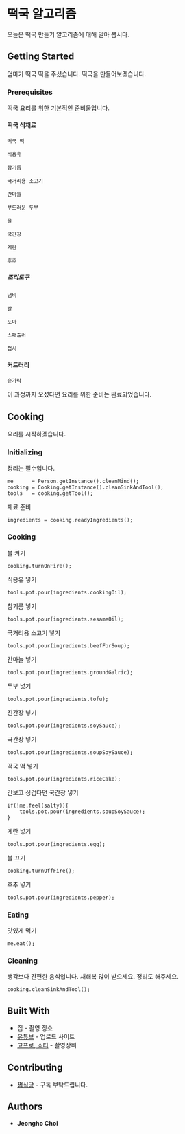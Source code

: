 # 떡국 알고리즘

오늘은 떡국 만들기 알고리즘에 대해 알아 봅시다.

## Getting Started

엄마가 떡국 떡을 주셨습니다. 떡국을 만들어보겠습니다.
 
### Prerequisites

떡국 요리를 위한 기본적인 준비물입니다.

#### 떡국 식재료

```
떡국 떡
```
```
식용유
```
```
참기름
```
```
국거리용 소고기
```
```
간마늘
```
```
부드러운 두부
```
```
물
```
```
국간장
```
```
계란
```
```
후추
```

##### 조리도구

```
냄비
```
```
칼
```
```
도마
```
```
스패츌러
```
```
접시
```
#### 커트러리

```
숟가락
```

이 과정까지 오셨다면 요리를 위한 준비는 완료되었습니다.

## Cooking

요리를 시작하겠습니다.

### Initializing

정리는 필수입니다.
```
me      = Person.getInstance().cleanMind();
cooking = Cooking.getInstance().cleanSinkAndTool();
tools   = cooking.getTool();
```

재료 준비
```
ingredients = cooking.readyIngredients();
```

### Cooking

불 켜기
```
cooking.turnOnFire();
```

식용유 넣기
```
tools.pot.pour(ingredients.cookingOil);
```

참기름 넣기
```
tools.pot.pour(ingredients.sesameOil);
```

국거리용 소고기 넣기
```
tools.pot.pour(ingredients.beefForSoup);
```

간마늘 넣기
```
tools.pot.pour(ingredients.groundGalric);
```

두부 넣기
```
tools.pot.pour(ingredients.tofu);
```

진간장 넣기
```
tools.pot.pour(ingredients.soySauce);
```

국간장 넣기
```
tools.pot.pour(ingredients.soupSoySauce);
```

떡국 떡 넣기
```
tools.pot.pour(ingredients.riceCake);
```

간보고 싱겁다면 국간장 넣기
```
if(!me.feel(salty)){
    tools.pot.pour(ingredients.soupSoySauce);
}
```

계란 넣기
```
tools.pot.pour(ingredients.egg);
```

불 끄기
```
cooking.turnOffFire();
```

후추 넣기
```
tools.pot.pour(ingredients.pepper);
```

### Eating

맛있게 먹기
```
me.eat();
```

### Cleaning

생각보다 간편한 음식입니다. 새해복 많이 받으세요. 정리도 해주세요.

```
cooking.cleanSinkAndTool();
```


## Built With

* 집 - 촬영 장소
* [유튜브](https://www.youtube.com/@wjdgh) - 업로드 사이트
* [고프로, 쇼티](https://gopro.com/ko/kr/) - 촬영장비

## Contributing

* [쩜식당](https://www.youtube.com/@wjdgh) - 구독 부탁드립니다.

## Authors

* **Jeongho Choi**
